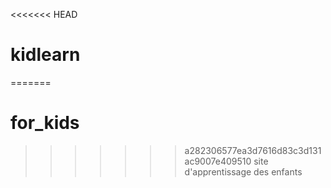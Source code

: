 <<<<<<< HEAD
# kidlearn
=======
# for_kids
>>>>>>> a282306577ea3d7616d83c3d131ac9007e409510
site d'apprentissage des enfants
